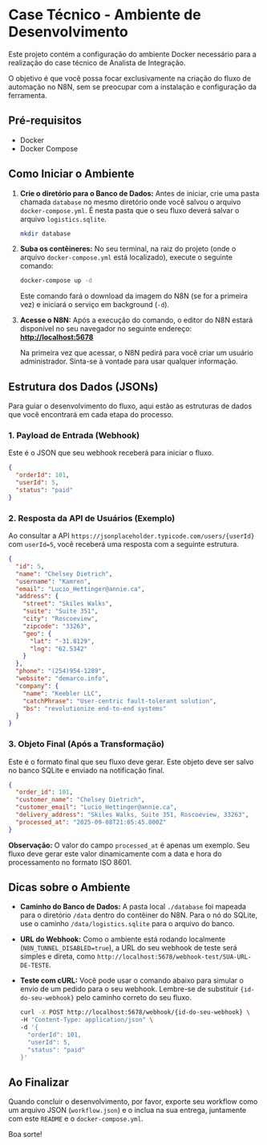 # Case Técnico - Ambiente de Desenvolvimento

Este projeto contém a configuração do ambiente Docker necessário para a realização do case técnico de Analista de Integração.

O objetivo é que você possa focar exclusivamente na criação do fluxo de automação no N8N, sem se preocupar com a instalação e configuração da ferramenta.

## Pré-requisitos

- Docker
- Docker Compose

## Como Iniciar o Ambiente

1.  **Crie o diretório para o Banco de Dados:**
    Antes de iniciar, crie uma pasta chamada `database` no mesmo diretório onde você salvou o arquivo `docker-compose.yml`. É nesta pasta que o seu fluxo deverá salvar o arquivo `logistics.sqlite`.

    ```bash
    mkdir database
    ```

2.  **Suba os contêineres:**
    No seu terminal, na raiz do projeto (onde o arquivo `docker-compose.yml` está localizado), execute o seguinte comando:

    ```bash
    docker-compose up -d
    ```

    Este comando fará o download da imagem do N8N (se for a primeira vez) e iniciará o serviço em background (`-d`).

3.  **Acesse o N8N:**
    Após a execução do comando, o editor do N8N estará disponível no seu navegador no seguinte endereço:
    [**http://localhost:5678**](http://localhost:5678)

    Na primeira vez que acessar, o N8N pedirá para você criar um usuário administrador. Sinta-se à vontade para usar qualquer informação.

## Estrutura dos Dados (JSONs)

Para guiar o desenvolvimento do fluxo, aqui estão as estruturas de dados que você encontrará em cada etapa do processo.

### 1. Payload de Entrada (Webhook)
Este é o JSON que seu webhook receberá para iniciar o fluxo.

```json
{
  "orderId": 101,
  "userId": 5,
  "status": "paid"
}
```

### 2. Resposta da API de Usuários (Exemplo)
Ao consultar a API `https://jsonplaceholder.typicode.com/users/{userId}` com `userId=5`, você receberá uma resposta com a seguinte estrutura.

```json
{
  "id": 5,
  "name": "Chelsey Dietrich",
  "username": "Kamren",
  "email": "Lucio_Hettinger@annie.ca",
  "address": {
    "street": "Skiles Walks",
    "suite": "Suite 351",
    "city": "Roscoeview",
    "zipcode": "33263",
    "geo": {
      "lat": "-31.8129",
      "lng": "62.5342"
    }
  },
  "phone": "(254)954-1289",
  "website": "demarco.info",
  "company": {
    "name": "Keebler LLC",
    "catchPhrase": "User-centric fault-tolerant solution",
    "bs": "revolutionize end-to-end systems"
  }
}
```

### 3. Objeto Final (Após a Transformação)
Este é o formato final que seu fluxo deve gerar. Este objeto deve ser salvo no banco SQLite e enviado na notificação final.

```json
{
  "order_id": 101,
  "customer_name": "Chelsey Dietrich",
  "customer_email": "Lucio_Hettinger@annie.ca",
  "delivery_address": "Skiles Walks, Suite 351, Roscoeview, 33263",
  "processed_at": "2025-09-08T21:05:45.000Z"
}
```
**Observação:** O valor do campo `processed_at` é apenas um exemplo. Seu fluxo deve gerar este valor dinamicamente com a data e hora do processamento no formato ISO 8601.

## Dicas sobre o Ambiente

-   **Caminho do Banco de Dados:** A pasta local `./database` foi mapeada para o diretório `/data` dentro do contêiner do N8N. Para o nó do SQLite, use o caminho `/data/logistics.sqlite` para o arquivo do banco.
-   **URL do Webhook:** Como o ambiente está rodando localmente (`N8N_TUNNEL_DISABLED=true`), a URL do seu webhook de teste será simples e direta, como `http://localhost:5678/webhook-test/SUA-URL-DE-TESTE`.
-   **Teste com cURL:** Você pode usar o comando abaixo para simular o envio de um pedido para o seu webhook. Lembre-se de substituir `{id-do-seu-webhook}` pelo caminho correto do seu fluxo.

    ```bash
    curl -X POST http://localhost:5678/webhook/{id-do-seu-webhook} \
    -H "Content-Type: application/json" \
    -d '{
      "orderId": 101,
      "userId": 5,
      "status": "paid"
    }'
    ```

## Ao Finalizar

Quando concluir o desenvolvimento, por favor, exporte seu workflow como um arquivo JSON (`workflow.json`) e o inclua na sua entrega, juntamente com este `README` e o `docker-compose.yml`.

Boa sorte!